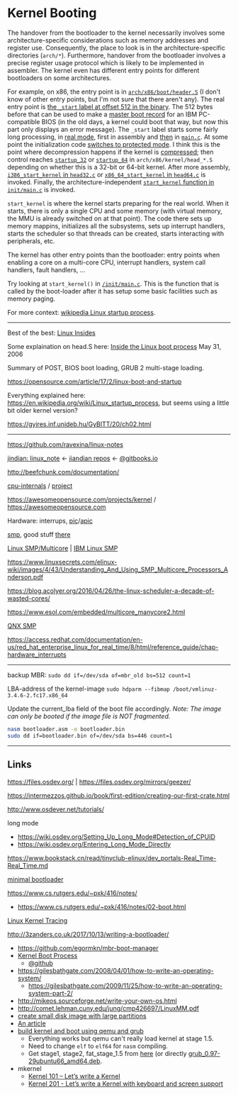 # Kernel Booting

The handover from the bootloader to the kernel necessarily involves some architecture-specific considerations such as memory addresses and register use. Consequently, the place to look is in the architecture-specific directories (`arch/*`). Furthermore, handover from the bootloader involves a precise register usage protocol which is likely to be implemented in assembler. The kernel even has different entry points for different bootloaders on some architectures.

For example, on x86, the entry point is in [`arch/x86/boot/header.S`](https://elixir.bootlin.com/linux/latest/source/arch/x86/boot/header.S) (I don't know of other entry points, but I'm not sure that there aren't any). The real entry point is [the `_start` label at offset 512 in the binary](https://elixir.bootlin.com/linux/latest/source/arch/x86/boot/header.S#L290). The 512 bytes before that can be used to make a [master boot record](http://en.wikipedia.org/wiki/Master_Boot_Record) for an IBM PC-compatible BIOS (in the old days, a kernel could boot that way, but now this part only displays an error message). The `_start` label starts some fairly long processing, in [real mode](http://en.wikipedia.org/wiki/Real_mode), first in assembly and [then](http://lxr.free-electrons.com/source/arch/x86/boot/header.S?v=3.16#L509) in [`main.c`](http://lxr.free-electrons.com/source/arch/x86/boot/main.c?v=3.16#L135). At some point the initialization code [switches to protected mode](http://lxr.free-electrons.com/source/arch/x86/boot/pm.c?v=3.16#L104). I think this is the point where decompression happens if the kernel is [compressed](http://lxr.free-electrons.com/source/arch/x86/boot/compressed/?v=3.16); then control reaches [`startup_32`](https://elixir.bootlin.com/linux/latest/source/arch/x86/boot/compressed/head_32.S#L80) or [`startup_64`](https://elixir.bootlin.com/linux/latest/source/arch/x86/boot/compressed/head_64.S#L45) in `arch/x86/kernel/head_*.S` depending on whether this is a 32-bit or 64-bit kernel. After more assembly, [`i386_start_kernel` in `head32.c`](https://elixir.bootlin.com/linux/latest/source/arch/x86/kernel/head32.c#L32) or [`x86_64_start_kernel` in `head64.c`](https://elixir.bootlin.com/linux/latest/source/arch/x86/kernel/head64.c#L140) is invoked. Finally, the architecture-independent [`start_kernel` function in `init/main.c`](https://elixir.bootlin.com/linux/latest/source/init/main.c#L501) is invoked.

`start_kernel` is where the kernel starts preparing for the real world. When it starts, there is only a single CPU and some memory (with virtual memory, the MMU is already switched on at that point). The code there sets up memory mappins, initializes all the subsystems, sets up interrupt handlers, starts the scheduler so that threads can be created, starts interacting with peripherals, etc.

The kernel has other entry points than the bootloader: entry points when enabling a core on a multi-core CPU, interrupt handlers, system call handlers, fault handlers, …

Try looking at `start_kernel()` in [`/init/main.c`](https://elixir.bootlin.com/linux/latest/source/init/main.c#L501). This is the function that is called by the boot-loader after it has setup some basic facilities such as memory paging.

For more context: [wikipedia Linux startup process](http://en.wikipedia.org/wiki/Linux_startup_process).

---

Best of the best: [Linux Insides](https://0xax.gitbooks.io/linux-insides/content/Booting/)

Some explaination on head.S here: [Inside the Linux boot process](https://developer.ibm.com/technologies/linux/articles/l-linuxboot/) May 31, 2006

Summary of POST, BIOS boot loading, GRUB 2 multi-stage loading.

https://opensource.com/article/17/2/linux-boot-and-startup

Everything explained here: https://en.wikipedia.org/wiki/Linux_startup_process, but seems using a little bit older kernel version?

https://gyires.inf.unideb.hu/GyBITT/20/ch02.html

---

https://github.com/ravexina/linux-notes

[jindian: linux_note](https://github.com/jindian/linux_note) <- [jiandian repos](https://github.com/jindian?tab=repositories) <- [@gitbooks.io](https://start_fjin.gitbooks.io/linux-note/content/)

http://beefchunk.com/documentation/

[cpu-internals](https://github.com/LordNoteworthy/cpu-internals) / [project](https://awesomeopensource.com/project/LordNoteworthy/cpu-internals)

https://awesomeopensource.com/projects/kernel / https://awesomeopensource.com

Hardware: interrups, [pic](https://en.wikipedia.org/wiki/Programmable_interrupt_controller)/[apic](https://en.wikipedia.org/wiki/Advanced_Programmable_Interrupt_Controller)

[smp](http://download.xskernel.org/docs/processors/multiprocessing/smp.html), good stuff [there](http://download.xskernel.org)

[Linux SMP/Multicore](https://technolinchpin.wordpress.com/2015/11/05/linux-smp-and-multicore/) | [IBM Linux SMP](https://www.ibm.com/developerworks/library/l-linux-smp)

https://www.linuxsecrets.com/elinux-wiki/images/4/43/Understanding_And_Using_SMP_Multicore_Processors_Anderson.pdf

https://blog.acolyer.org/2016/04/26/the-linux-scheduler-a-decade-of-wasted-cores/

https://www.esol.com/embedded/multicore_manycore2.html

[QNX SMP](http://www.qnx.com/developers/docs/7.1/#com.qnx.doc.neutrino.sys_arch/topic/smp.html)

https://access.redhat.com/documentation/en-us/red_hat_enterprise_linux_for_real_time/8/html/reference_guide/chap-hardware_interrupts

---

backup MBR:
`sudo dd if=/dev/sda of=mbr_old bs=512 count=1`

LBA-address of the kernel-image
`sudo hdparm --fibmap /boot/vmlinuz-3.4.6-2.fc17.x86_64`

Update the current_lba field of the boot file accordingly. *Note: The image can only be booted if the image file is NOT fragmented.*

```bash
nasm bootloader.asm -o bootloader.bin
sudo dd if=bootloader.bin of=/dev/sda bs=446 count=1
```

---

## Links

https://files.osdev.org/ | https://files.osdev.org/mirrors/geezer/

https://intermezzos.github.io/book/first-edition/creating-our-first-crate.html

http://www.osdever.net/tutorials/

long mode
- https://wiki.osdev.org/Setting_Up_Long_Mode#Detection_of_CPUID
- https://wiki.osdev.org/Entering_Long_Mode_Directly

https://www.bookstack.cn/read/tinyclub-elinux/dev_portals-Real_Time-Real_Time.md

[minimal bootloader](https://github.com/Stefan20162016/linux-insides-code/blob/master/bootloader.asm)

https://www.cs.rutgers.edu/~pxk/416/notes/
- https://www.cs.rutgers.edu/~pxk/416/notes/02-boot.html

[Linux Kernel Tracing](https://github.com/Stefan20162016/tracing)

http://3zanders.co.uk/2017/10/13/writing-a-bootloader/

- https://github.com/egormkn/mbr-boot-manager
- [Kernel Boot Process](https://0xax.gitbooks.io/linux-insides/content/Booting/)
  - [@github](https://github.com/0xAX/linux-insides/tree/master/Booting)
- https://gilesbathgate.com/2008/04/01/how-to-write-an-operating-system/
  - https://gilesbathgate.com/2009/11/25/how-to-write-an-operating-system-part-2/
- http://mikeos.sourceforge.net/write-your-own-os.html
- http://comet.lehman.cuny.edu/jung/cmp426697/LinuxMM.pdf
- [create small disk image with large partitions](https://unix.stackexchange.com/questions/216570/how-do-i-create-small-disk-image-with-large-partitions)
- [An article](https://news.ycombinator.com/item?id=12182156)
- [build kernel and boot using qemu and grub](https://www.cs.vu.nl/~herbertb/misc/writingkernels.txt)
  - Everything works but qemu can't really load kernel at stage 1.5.
  - Need to change `elf` to `elf64` for `nasm` compiling.
  - Get stage1, stage2, fat_stage_1.5 from [here](https://www.aioboot.com/en/grub-legacy/) (or directly [grub_0.97-29ubuntu66_amd64.deb](http://mirrors.kernel.org/ubuntu/pool/main/g/grub/grub_0.97-29ubuntu66_amd64.deb).
- mkernel
  - [Kernel 101 – Let’s write a Kernel](https://github.com/arjun024/mkernel)
  - [Kernel 201 - Let’s write a Kernel with keyboard and screen support](https://github.com/arjun024/mkeykernel)
